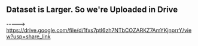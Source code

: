 ## Dataset is Larger. So we're Uploaded in Drive
-----> https://drive.google.com/file/d/1fxs7ptI6zh7NTbCOZARKZ7AmYKjnprrY/view?usp=share_link
